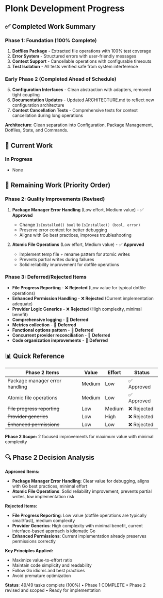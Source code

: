 # Plonk Development Progress

## ✅ Completed Work Summary

### Phase 1: Foundation (100% Complete)
1. **Dotfiles Package** - Extracted file operations with 100% test coverage
2. **Error System** - Structured errors with user-friendly messages  
3. **Context Support** - Cancellable operations with configurable timeouts
4. **Test Isolation** - All tests verified safe from system interference

### Early Phase 2 (Completed Ahead of Schedule)  
5. **Configuration Interfaces** - Clean abstraction with adapters, removed tight coupling
6. **Documentation Updates** - Updated ARCHITECTURE.md to reflect new configuration architecture
7. **Context Cancellation Tests** - Comprehensive tests for context cancellation during long operations

**Architecture**: Clean separation into Configuration, Package Management, Dotfiles, State, and Commands.

## 🚧 Current Work

### In Progress
- None

## 🎯 Remaining Work (Priority Order)

### Phase 2: Quality Improvements (Revised)
1. **Package Manager Error Handling** (Low effort, Medium value) - ✅ **Approved**
   - Change `IsInstalled() bool` to `IsInstalled() (bool, error)`
   - Preserve error context for better debugging
   - Aligns with Go best practices, improves troubleshooting

2. **Atomic File Operations** (Low effort, Medium value) - ✅ **Approved**
   - Implement temp file + rename pattern for atomic writes
   - Prevents partial writes during failures
   - Solid reliability improvement for dotfile operations

### Phase 3: Deferred/Rejected Items
- **File Progress Reporting** - ❌ **Rejected** (Low value for typical dotfile operations)
- **Enhanced Permission Handling** - ❌ **Rejected** (Current implementation adequate)
- **Provider Logic Generics** - ❌ **Rejected** (High complexity, minimal benefit)
- **Comprehensive logging** - 🔄 **Deferred**
- **Metrics collection** - 🔄 **Deferred**
- **Functional options pattern** - 🔄 **Deferred**
- **Concurrent provider reconciliation** - 🔄 **Deferred**
- **Code organization improvements** - 🔄 **Deferred**

## 📊 Quick Reference

| Phase 2 Items | Value | Effort | Status |
|---------------|-------|--------|--------|
| Package manager error handling | Medium | Low | ✅ Approved |
| Atomic file operations | Medium | Low | ✅ Approved |
| ~~File progress reporting~~ | Low | Medium | ❌ Rejected |
| ~~Provider generics~~ | Low | High | ❌ Rejected |
| ~~Enhanced permissions~~ | Low | Low | ❌ Rejected |

**Phase 2 Scope:** 2 focused improvements for maximum value with minimal complexity

## 🔍 Phase 2 Decision Analysis

**Approved Items:**
- **Package Manager Error Handling**: Clear value for debugging, aligns with Go best practices, minimal effort
- **Atomic File Operations**: Solid reliability improvement, prevents partial writes, low implementation risk

**Rejected Items:**
- **File Progress Reporting**: Low value (dotfile operations are typically small/fast), medium complexity
- **Provider Generics**: High complexity with minimal benefit, current interface-based approach is idiomatic Go
- **Enhanced Permissions**: Current implementation already preserves permissions correctly

**Key Principles Applied:**
- Maximize value-to-effort ratio
- Maintain code simplicity and readability
- Follow Go idioms and best practices
- Avoid premature optimization

**Status**: 49/49 tasks complete (100%) • Phase 1 COMPLETE • Phase 2 revised and scoped • Ready for implementation